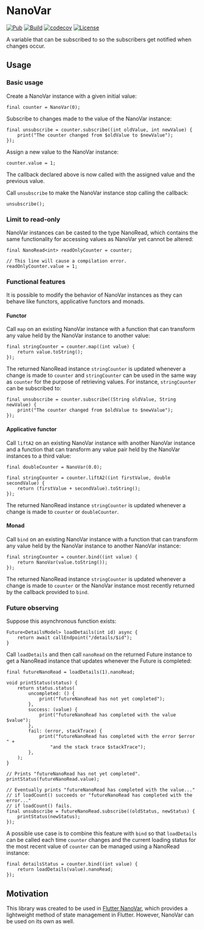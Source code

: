 # NanoVar

[![Pub](https://img.shields.io/pub/v/nano_var.svg?label=nano_var)](https://pub.dev/packages/nano_var)
[![Build](https://github.com/oborgen/nano_var/actions/workflows/build.yaml/badge.svg)](https://github.com/oborgen/nano_var/actions)
[![codecov](https://codecov.io/gh/oborgen/nano_var/branch/master/graph/badge.svg?token=M8RFX21Y49)](https://codecov.io/gh/oborgen/nano_var)
[![License](https://img.shields.io/badge/License-BSD%203--Clause-blue.svg)](https://opensource.org/licenses/BSD-3-Clause)

A variable that can be subscribed to so the subscribers get notified when
changes occur.

## Usage

### Basic usage

Create a NanoVar instance with a given initial value:

```
final counter = NanoVar(0);
```

Subscribe to changes made to the value of the NanoVar instance:

```
final unsubscribe = counter.subscribe((int oldValue, int newValue) {
    print("The counter changed from $oldValue to $newValue");
});
```

Assign a new value to the NanoVar instance:

```
counter.value = 1;
```

The callback declared above is now called with the assigned value and the
previous value.

Call `unsubscribe` to make the NanoVar instance stop calling the callback:

```
unsubscribe();
```

### Limit to read-only

NanoVar instances can be casted to the type NanoRead, which contains the same
functionality for accessing values as NanoVar yet cannot be altered:

```
final NanoRead<int> readOnlyCounter = counter;

// This line will cause a compilation error.
readOnlyCounter.value = 1;
```

### Functional features

It is possible to modify the behavior of NanoVar instances as they can behave
like functors, applicative functors and monads.

#### Functor

Call `map` on an existing NanoVar instance with a function that can transform
any value held by the NanoVar instance to another value:

```
final stringCounter = counter.map((int value) {
    return value.toString();
});
```

The returned NanoRead instance `stringCounter` is updated whenever a change is
made to `counter` and `stringCounter` can be used in the same way as `counter`
for the purpose of retrieving values.
For instance, `stringCounter` can be subscribed to:

```
final unsubscribe = counter.subscribe((String oldValue, String newValue) {
    print("The counter changed from $oldValue to $newValue");
});
```

#### Applicative functor

Call `liftA2` on an existing NanoVar instance with another NanoVar instance and
a function that can transform any value pair held by the NanoVar instances to a
third value:

```
final doubleCounter = NanoVar(0.0);

final stringCounter = counter.liftA2((int firstValue, double secondValue) {
    return (firstValue + secondValue).toString();
});
```

The returned NanoRead instance `stringCounter` is updated whenever a change is
made to `counter` or `doubleCounter`.

#### Monad

Call `bind` on an existing NanoVar instance with a function that can transform
any value held by the NanoVar instance to another NanoVar instance:

```
final stringCounter = counter.bind((int value) {
    return NanoVar(value.toString());
});
```

The returned NanoRead instance `stringCounter` is updated whenever a change is
made to `counter` or the NanoVar instance most recently returned by the
callback provided to `bind`.

### Future observing

Suppose this asynchronous function exists:

```
Future<DetailsModel> loadDetails(int id) async {
    return await callEndpoint("/details/$id");
}
```

Call `loadDetails` and then call `nanoRead` on the returned Future instance to
get a NanoRead instance that updates whenever the Future is completed:

```
final futureNanoRead = loadDetails(1).nanoRead;

void printStatus(status) {
    return status.status(
        uncompleted: () {
            print("futureNanoRead has not yet completed");
        },
        success: (value) {
            print("futureNanoRead has completed with the value $value");
        },
        fail: (error, stackTrace) {
            print("futureNanoRead has completed with the error $error " +
                "and the stack trace $stackTrace");
        },
    );
}

// Prints "futureNanoRead has not yet completed".
printStatus(futureNanoRead.value);

// Eventually prints "futureNanoRead has completed with the value..."
// if loadCount() succeeds or "futureNanoRead has completed with the error..."
// if loadCount() fails.
final unsubscribe = futureNanoRead.subscribe((oldStatus, newStatus) {
    printStatus(newStatus);
});
```

A possible use case is to combine this feature with `bind` so that
`loadDetails` can be called each time `counter` changes and the current loading
status for the most recent value of `counter` can be managed using a NanoRead
instance:

```
final detailsStatus = counter.bind((int value) {
    return loadDetails(value).nanoRead;
});
```

## Motivation

This library was created to be used in
[Flutter NanoVar](https://pub.dev/packages/flutter_nano_var), which provides a
lightweight method of state management in Flutter.
However, NanoVar can be used on its own as well.
